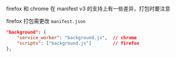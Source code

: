 firefox 和 chrome 在 manifest v3 的支持上有一些差异，打包时要注意

firefox 打包需更改 `manifest.json` 

```json
"background": {
    "service_worker": "background.js",  // chrome 
    "scripts": ["background.js"]        // firefox
},
```

